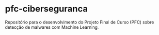 # pfc-ciberseguranca
Repositório para o desenvolvimento do Projeto Final de Curso (PFC) sobre detecção de malwares com Machine Learning.
